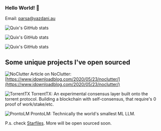 ### Hello World! 👋

Email: parsa@yazdani.au

![Quix's GitHub stats](https://githubstats.yazdani.dev/api?username=quixthe2nd&show_icons=true&bg_color=000&title_color=22ff00&icon_color=22ff00&text_color=fff&border_radius=30&include_all_commits=true&count_private=true)

![Quix's GitHub stats](https://githubstats.yazdani.dev/api/top-langs?username=quixthe2nd&show_icons=true&bg_color=000&title_color=22ff00&icon_color=22ff00&text_color=fff&border_radius=30&include_all_commits=true&count_private=true&langs_count=30&layout=compact)

![Quix's GitHub stats](https://github-readme-stats.vercel.app/api/wakatime?username=Quix&layout=compact)

## Some unique projects I've open sourced
![NoClutter](https://github-readme-stats.vercel.app/api/pin/?username=quixthe2nd&repo=noclutter)
Article on NoClutter: [https://www.idownloadblog.com/2020/05/23/noclutter/](https://www.idownloadblog.com/2020/05/23/noclutter/)

![TorrentTX](https://github-readme-stats.vercel.app/api/pin/?username=quixthe2nd&repo=torrenttx)
TorrentTX: An experimental consensus layer built onto the torrent protocol. Building a blockchain with self-consensus, that require's 0 proof of work/stake/etc.

![ProntoLM](https://github-readme-stats.vercel.app/api/pin/?username=quixthe2nd&repo=prontolm)
ProntoLM: Technically the world's smallest ML LLM.

P.s. check [Starfiles](https://github.com/StarfilesFileSharing). More will be open sourced soon.
